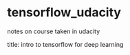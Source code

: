 # tensorflow_udacity

notes on course taken in udacity

title: intro to tensorflow for deep learning
